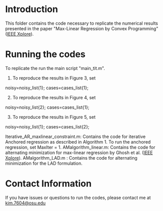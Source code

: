 # Introduction

This folder contains the code necessary to replicate the numerical results presented in the paper "Max-Linear Regression by Convex Programming" ([IEEE Xplore](https://ieeexplore.ieee.org/stamp/stamp.jsp?arnumber=10381831)).

# Running the codes

To replicate the run the main script "main_tit.m". 

1. To reproduce the results in Figure 3, set 

  noisy=noisy_list{1};
  cases=cases_list{1};

2. To reproduce the results in Figure 4, set 

  noisy=noisy_list{2};
  cases=cases_list{1};

3. To reproduce the results in Figure 5, set 

  noisy=noisy_list{1};
  cases=cases_list{2};

Iterative_AR_maxlinear_constraint.m: Contains the code for iterative Anchored regression as described in Algorithm 1. To run the anchored regression, set MaxIter = 1.
AMalgorithm_linear.m: Contains the code for alternating minimization for max-linear regression by Ghosh et al. ([IEEE Xplore](https://ieeexplore.ieee.org/stamp/stamp.jsp?arnumber=9627154)).
AMalgorithm_LAD.m : Contains the code for alternating minimization for the LAD formulation.


# Contact Information 

If you have issues or questions to run the codes, please contact me at kim.7604@osu.edu






